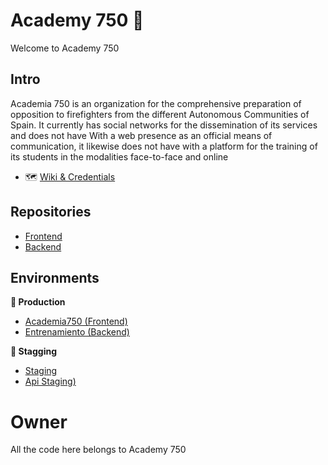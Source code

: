 # Academy 750 🚒

Welcome to Academy 750

## Intro 

Academia 750 is an organization for the comprehensive preparation of opposition to
firefighters from the different Autonomous Communities of Spain.
It currently has social networks for the dissemination of its services and does not have
With a web presence as an official means of communication, it likewise does not have
with a platform for the training of its students in the modalities
face-to-face and online

- 🗺️ [Wiki & Credentials](https://www.notion.so/tianlu/Wiki-5833b818639448cea5607f6a7fa86ee5)

## Repositories

- [Frontend](https://github.com/Academia-750/academia750-frontend-vue)
- [Backend](https://github.com/Academia-750/academy750-backend-laravel)

## Environments

**🥇 Production**
- [Academia750 (Frontend)](https://academia750.es)
- [Entrenamiento (Backend)](https://entrenamiento.academia750.es/docs)

**🥈 Stagging**

- [Staging](https://test.academia750.es/lesson/list)
- [Api Staging)](https//test-entrenamiento.academia750.es)

# Owner 

All the code here belongs to Academy 750
